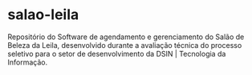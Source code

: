 # salao-leila
Repositório do Software de agendamento e gerenciamento do Salão de Beleza da Leila, desenvolvido durante a avaliação técnica do processo seletivo para o setor de desenvolvimento da DSIN | Tecnologia da Informação.
